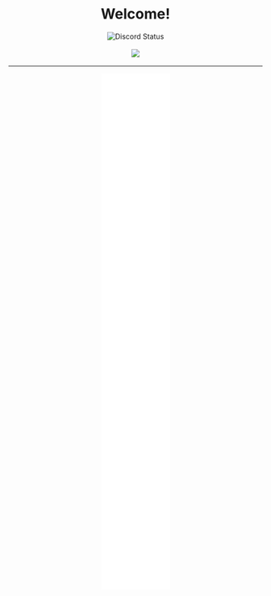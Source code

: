 <p>
  <h1 align="center"><b>Welcome!</b></h1>
</p>
 
<p align="center">
  <img alt="Discord Status" src="https://discord.c99.nl/widget/theme-4/319393114815070208.png" />
  <br>
  </br>
  <img src ="https://komarev.com/ghpvc/?username=Ni1kko&color=blue">
  </br>
</p>

---
 
<div align = "center">
 <picture>
 <img src ="github-metrics.svg">
 </picture>
</div>
